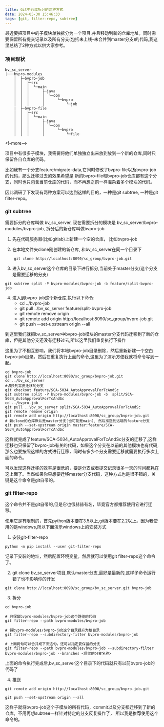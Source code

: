 ```yaml
---
title: Git中仓库拆分的两种方式
date: 2024-05-30 15:46:33
tags: [git, filter-repo, subtree]
---
```


最近要把项目中的子模块单独拆分为一个项目,并且移动到新的仓库地址，同时需要保留所有提交记录以及所有分支(包括未上线-未合并到master分支)的代码,我这里总结了2种方式以供大家参考。

### 项目现状

```
bv_sc_server
|───bvpro-modules
	│  ├─bvpro-job
	│  │  ├─src
	│  │  │  └─main
	│  │  │      ├─java
	│  │  │      │  └─com
	│  │  │      │      └─bvpro
	│  │  │      │          └─job
	|  ├─bvpro-file
	│  │  ├─src
	│  │  │  └─main
	│  │  │      ├─java
	│  │  │      │  └─com
	│  │  │      │      └─bvpro
	│  │  │      │          └─file	
```
<!-more-->

项目中有很多子模块，我需要将他们单独独立出来放到放到一个新的仓库,同时只保留各自仓库的代码。 

比如我有一个分支feature/migrate-data,它同时修改了bvpro-file以及bvpro-job的代码，那么迁移过去的效果希望是
新的bvpro-file和bvpro-job仓库都有这个分支，同时也只包含当前仓库的代码，而不再想之前一样混杂着多个模块的代码。


因此调研了下发现有两种方案可以达到这样的目的，一种是git subtree, 一种是git filter-repo。 

### git subtree

需要拆分的仓库叫做 bv_sc_server, 现在需要拆分的模块是 bv_sc_server/bvpro-modules/bvpro-job, 拆分后的新仓库叫做bvpro-job


1. 先在代码服务器(比如gitlab)上新建一个空的仓库， 比如bvpro-job

2. 在本地文件夹clone刚创建的新仓库, 和bv_sc_server在同一个目录下

```
	git clone http://localhost:8090/sc_group/bvpro-job.git
```

3. 进入bv_sc_server这个仓库的目录下进行拆分,当前处于master分支(这个分支是需要迁移的分支)

```
git subtree split -P bvpro-modules/bvpro-job -b feature/split-bvpro-job
```

4. 进入到bvpro-job这个新仓库,执行以下命令: 
	+ cd ../bvpro-job
	+ git pull ..\bv_sc_server feature/split-bvpro-job
	+ git remote remove origin
	+ git remote add origin http://localhost:8090/sc_group/bvpro-job.git
	+ git push --set-upstream origin --all

到这里我们就把bv_sc_server中bvpro-job模块的master分支代码迁移到了新的仓库，但是其他分支还没有迁移过去,所以这里我们重复执行下操作


这里为了不相互影响，我们将本地bvpro-job目录删除，然后重新新建一个空白bvpro-job目录。然后在重复执行上面的命令,这里为了演示方便我就将命令写到一起。

```
cd bvpro-job
git clone http://localhost:8090/sc_group/bvpro-job.git
cd ../bv_sc_server
#切换到需要迁移的分支
git checkout feature/SCA-5034_AutoApprovalForTcAndSc
git subtree split -P bvpro-modules/bvpro-job -b  split/SCA-5034_AutoApprovalForTcAndSc
cd ../bvpro-job
git pull ..\bv_sc_server split/SCA-5034_AutoApprovalForTcAndSc
git remote remove origin
git remote add origin http://localhost:8090/sc_group/bvpro-job.git
# 新clone的仓库默认是master分支(也可能是main), 然后推送到远端的feature分支
git push --set-upstream origin master:feature/SCA-5034_AutoApprovalForTcAndSc
```

这样就完成了feature/SCA-5034_AutoApprovalForTcAndSc分支的迁移了,这样迁移也只保留了bvpro-job有关的代码，如果这个分支在以前的其他模块也有代码,那么也要按照这样的方式进行迁移，同时有多少个分支需要迁移就需要执行多次上面的命令。

可以发现这样迁移的效率是很低的，要是分支或者提交记录很多一天的时间都耗在这上面了。当然如果你只想要迁移master分支代码，这种方式也是很不错的，关键是这个命令是git自带的。


### git filter-repo

这个命令并不是git自带的,但是它也很赫赫有名，毕竟官方都推荐使用它进行迁移。

使用它是有限制的，首先python版本要在3.5以上,git版本要在2.2以上。因为我使用的是windows,所以下面演示windows上的安装方式

1. 安装git-filter-repo
```
python -m pip install --user git-filter-repo
```

记录下安装的地址，然后配置环境变量，然后就可以使用git filter-repo这个命令了。

2. git clone bv_sc_server项目,默认master分支,最好是最新的,这样子命令运行错了也不影响你的开发

```
git clone http://localhost:8090/sc_group/bv_sc_server.git bvpro-job

```

3. 拆分

```
cd bvpro-job

# 只保留bvpro-modules/bvpro-job这个路径的代码
git filter-repo --path bvpro-modules/bvpro-job

# 将bvpro-modules/bvpro-job这个目录提升为根目录
git filter-repo --subdirectory-filter bvpro-modules/bvpro-job

# 上面两句可以合并成下面这句，还可以指定要保留的分支
git filter-repo --path bvpro-modules/bvpro-job --subdirectory-filter bvpro-modules/bvpro-job --branches <保留的分支名称>

```
上面的命令执行完成后,bv_sc_server这个目录下的代码就只有以前bvpro-job的代码了


4. 推送

```
git remote add origin http://localhost:8090/sc_group/bvpro-job.git

git push --set-upstream origin --all
```
这样子就将bvpro-job这个子模块的所有代码，commit以及分支都迁移到了新的仓库，不用再想subtree一样针对特定的分支反复操作了， 所以我是推荐使用这个命令的。